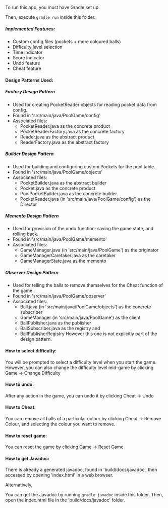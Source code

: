 To run this app, you must have Gradle set up.

Then, execute `gradle run` inside this folder.

##### Implemented Features:

- Custom config files (pockets + more coloured balls)
- Difficulty level selection
- Time indicator
- Score indicator
- Undo feature
- Cheat feature

#### Design Patterns Used:

##### Factory Design Pattern

- Used for creating PocketReader objects for reading pocket data from config.
- Found in 'src/main/java/PoolGame/config'
- Associated files:
	- PocketReader.java as the concrete product
	- PocketReaderFactory.java as the concrete factory
	- Reader.java as the abstract product
	- ReaderFactory.java as the abstract factory

##### Builder Design Pattern

- Used for building and configuring custom Pockets for the pool table.
- Found in 'src/main/java/PoolGame/objects'
- Associated files:
    - PocketBuilder.java as the abstract builder
    - Pocket.java as the concrete product
    - PoolPocketBuilder.java as the concrete builder.
    - PocketReader.java (in 'src/main/java/PoolGame/config') as the Director


##### Memento Design Pattern
- Used for provision of the undo function; saving the game state, and rolling back.
- Found in 'src/main/java/PoolGame/memento'
- Associated files:
  - GameManager.java (in 'src/main/java/PoolGame') as the originator
  - GameManagerCaretaker.java as the caretaker
  - GameManagerState.java as the memento

##### Observer Design Pattern
- Used for telling the balls to remove themselves for the Cheat function of the game.
- Found in 'src/main/java/PoolGame/observer'
- Associated files:
	- Ball.java (in 'src/main/java/PoolGame/objects') as the concrete subscriber
	- GameManager (in 'src/main/java/PoolGame') as the client
	- BallPublisher.java as the publisher
	- BallSubscriber.java as the registry
	and
	- BallPublisherRegistry
	However this one is not explicitly part of the design pattern.

#### How to select difficulty:
You will be prompted to select a difficulty level when you start the game.
However, you can also change the difficulty level mid-game by clicking Game -> Change Difficulty

#### How to undo:
After any action in the game, you can undo it by clicking Cheat -> Undo

#### How to Cheat:
You can remove all balls of a particular colour by clicking Cheat -> Remove Colour, and selecting the colour you want to remove.

#### How to reset game:
You can reset the game by clicking Game -> Reset Game

#### How to get Javadoc:

There is already a generated javadoc, found in 'build/docs/javadoc', then accessed by opening 	'index.html' in a web browser.

Alternatively, 

You can get the Javadoc by running `gradle javadoc` inside this folder.
Then, open the index.html file in the 'build/docs/javadoc' folder.